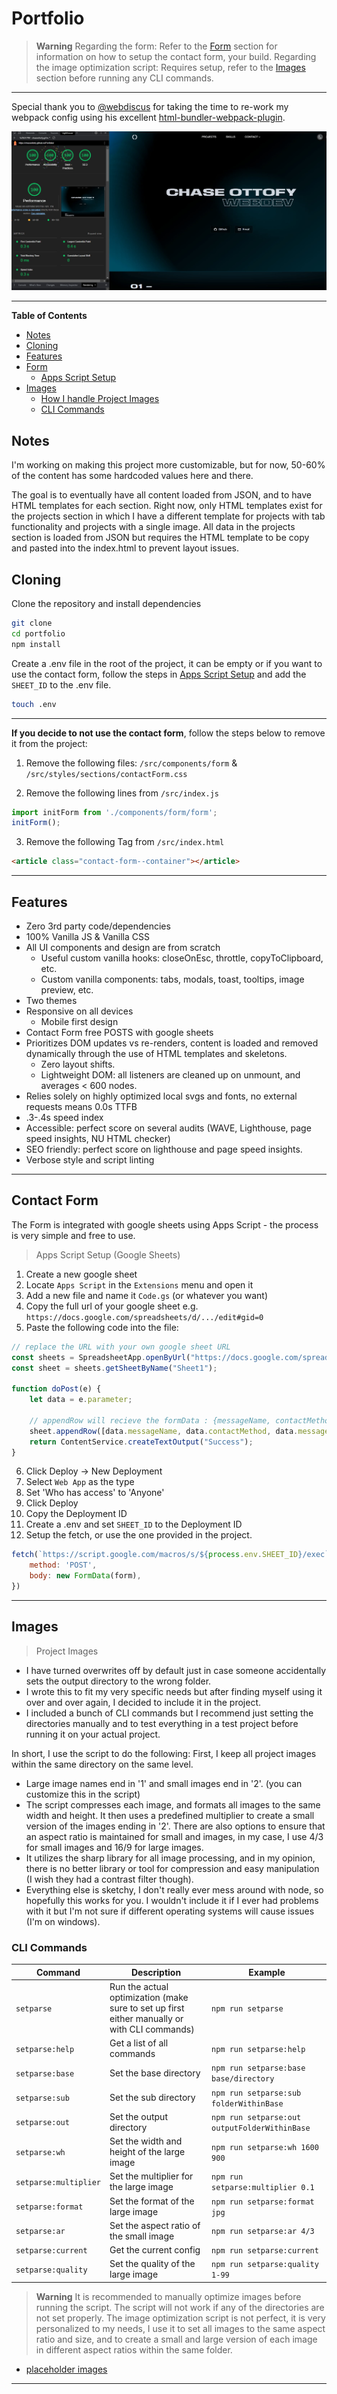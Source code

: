 # Portfolio

> **Warning**
> Regarding the form: Refer to the [Form](#contact-form) section for information on how to setup the contact form, your build.
> Regarding the image optimization script: Requires setup, refer to the [Images](#images) section before running any CLI commands.

---

Special thank you to [@webdiscus](https://github.com/webdiscus) for taking the time to re-work my webpack config using his excellent [html-bundler-webpack-plugin](https://github.com/webdiscus/html-bundler-webpack-plugin).

![screen](screenshots/perf4.jpg)

---

**Table of Contents**

- [Notes](#notes)
- [Cloning](#cloning)
- [Features](#features)
- [Form](#contact-form)
  - [Apps Script Setup](#apps-script-setup)
- [Images](#images)
  - [How I handle Project Images](#how-i-handle-project-images)
  - [CLI Commands](#cli-commands)

## Notes

I'm working on making this project more customizable, but for now, 50-60% of the content has some hardcoded values here and there.

The goal is to eventually have all content loaded from JSON, and to have HTML templates for each section.
Right now, only HTML templates exist for the projects section in which I have a different template for projects with tab functionality and projects with a single image. All data in the projects section is loaded from JSON but requires the HTML template to be copy and pasted into the index.html to prevent layout issues.

## Cloning

Clone the repository and install dependencies

```bash
git clone
cd portfolio
npm install
```

Create a .env file in the root of the project, it can be empty or if you want to use the contact form, follow the steps in [Apps Script Setup](#apps-script-setup) and add the `SHEET_ID` to the .env file.

```bash
touch .env
```

---

**If you decide to not use the contact form**, follow the steps below to remove it from the project:

1.  Remove the following files: `/src/components/form` & `/src/styles/sections/contactForm.css`

2.  Remove the following lines from `/src/index.js`

```javascript
import initForm from './components/form/form';
initForm();
```

3.  Remove the following Tag from `/src/index.html`

```html
<article class="contact-form--container"></article>
```

---

## Features

- Zero 3rd party code/dependencies
- 100% Vanilla JS & Vanilla CSS
- All UI components and design are from scratch
  - Useful custom vanilla hooks: closeOnEsc, throttle, copyToClipboard, etc.
  - Custom vanilla components: tabs, modals, toast, tooltips, image preview, etc.
- Two themes
- Responsive on all devices
  - Mobile first design
- Contact Form free POSTS with google sheets
- Prioritizes DOM updates vs re-renders, content is loaded and removed dynamically through the use of HTML templates and skeletons. 
  - Zero layout shifts.
  - Lightweight DOM: all listeners are cleaned up on unmount, and averages < 600 nodes.
- Relies solely on highly optimized local svgs and fonts, no external requests means 0.0s TTFB
- .3-.4s speed index
- Accessible: perfect score on several audits (WAVE, Lighthouse, page speed insights, NU HTML checker)
- SEO friendly: perfect score on lighthouse and page speed insights.
- Verbose style and script linting

---

## Contact Form

The Form is integrated with google sheets using Apps Script - the process is very simple and free to use.

> Apps Script Setup (Google Sheets)

1.  Create a new google sheet
2.  Locate `Apps Script` in the `Extensions` menu and open it
3.  Add a new file and name it `Code.gs` (or whatever you want)
4.  Copy the full url of your google sheet e.g. `https://docs.google.com/spreadsheets/d/.../edit#gid=0`
5.  Paste the following code into the file:

```javascript
// replace the URL with your own google sheet URL
const sheets = SpreadsheetApp.openByUrl("https://docs.google.com/spreadsheets/d/.../edit#gid=0");
const sheet = sheets.getSheetByName("Sheet1");

function doPost(e) {
    let data = e.parameter;

    // appendRow will recieve the formData : {messageName, contactMethod, messageContactVal, messageVal} in my case
    sheet.appendRow([data.messageName, data.contactMethod, data.messageContactVal, data.messageVal]);
    return ContentService.createTextOutput("Success");
}
```

6.  Click Deploy -> New Deployment
7.  Select `Web App` as the type
8.  Set 'Who has access' to 'Anyone'
9.  Click Deploy
10. Copy the Deployment ID
11. Create a .env and set `SHEET_ID` to the Deployment ID
12. Setup the fetch, or use the one provided in the project.

```javascript
fetch(`https://script.google.com/macros/s/${process.env.SHEET_ID}/exec`, {
    method: 'POST',
    body: new FormData(form),
})
```

---

## Images

> Project Images

- I have turned overwrites off by default just in case someone accidentally sets the output directory to the wrong folder.
- I wrote this to fit my very specific needs but after finding myself using it over and over again, I decided to include it in the project.
- I included a bunch of CLI commands but I recommend just setting the directories manually and to test everything in a test project before running it on your actual project.

In short, I use the script to do the following:
First, I keep all project images within the same directory on the same level.

- Large image names end in '1' and small images end in '2'. (you can customize this in the script)
- The script compresses each image, and formats all images to the same width and height. It then uses a predefined multiplier to create a small version of the images ending in '2'. There are also options to ensure that an aspect ratio is maintained for small and images, in my case, I use 4/3 for small images and 16/9 for large images.
- It utilizes the sharp library for all image processing, and in my opinion, there is no better library or tool for compression and easy manipulation (I wish they had a contrast filter though).
- Everything else is sketchy, I don't really ever mess around with node, so hopefully this works for you. I wouldn't include it if I ever had problems with it but I'm not sure if different operating systems will cause issues (I'm on windows).

### CLI Commands

| Command               | Description                                                                                  | Example                                       |
| --------------------- | -------------------------------------------------------------------------------------------- | --------------------------------------------- |
| `setparse`            | Run the actual optimization (make sure to set up first either manually or with CLI commands) | `npm run setparse`                            |
| `setparse:help`       | Get a list of all commands                                                                   | `npm run setparse:help`                       |
| `setparse:base`       | Set the base directory                                                                       | `npm run setparse:base base/directory`        |
| `setparse:sub`        | Set the sub directory                                                                        | `npm run setparse:sub folderWithinBase`       |
| `setparse:out`        | Set the output directory                                                                     | `npm run setparse:out outputFolderWithinBase` |
| `setparse:wh`         | Set the width and height of the large image                                                  | `npm run setparse:wh 1600 900`                |
| `setparse:multiplier` | Set the multiplier for the large image                                                       | `npm run setparse:multiplier 0.1`             |
| `setparse:format`     | Set the format of the large image                                                            | `npm run setparse:format jpg`                 |
| `setparse:ar`         | Set the aspect ratio of the small image                                                      | `npm run setparse:ar 4/3`                     |
| `setparse:current`    | Get the current config                                                                       | `npm run setparse:current`                    |
| `setparse:quality`    | Set the quality of the large image                                                           | `npm run setparse:quality 1-99`               |

> **Warning**
> It is recommended to manually optimize images before running the script.
> The script will not work if any of the directories are not set properly.
> The image optimization script is not perfect, it is very personalized to my needs, I use it to set all images to the same aspect ratio and size, and to create a small and large version of each image in different aspect ratios within the same folder.

- [placeholder images](https://dummyimage.com/1600x900/000/000&text=.)

---

